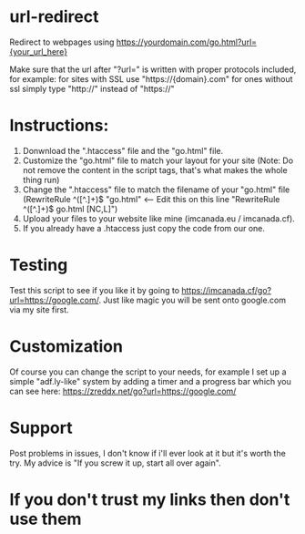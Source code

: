 # url-redirect
Redirect to webpages using https://yourdomain.com/go.html?url={your_url_here}

Make sure that the url after "?url=" is written with proper protocols included, for example: for sites with SSL use "https://{domain}.com" for ones without ssl simply type "http://" instead of "https://"

# Instructions:
1. Donwnload the ".htaccess" file and the "go.html" file.
2. Customize the "go.html" file to match your layout for your site (Note: Do not remove the content in the script tags, that's what makes the whole thing run)
3. Change the ".htaccess" file to match the filename of your "go.html" file (RewriteRule ^([^\.]+)$ "go.html" <-- Edit this on this line "RewriteRule ^([^\.]+)$ go.html [NC,L]")
4. Upload your files to your website like mine (imcanada.eu / imcanada.cf).
5. If you already have a .htaccess just copy the code from our one.

# Testing
Test this script to see if you like it by going to https://imcanada.cf/go?url=https://google.com/. Just like magic you will be sent onto google.com via my site first.

# Customization
Of course you can change the script to your needs, for example I set up a simple "adf.ly-like" system by adding a timer and a progress bar which you can see here: https://zreddx.net/go?url=https://google.com/

# Support
Post problems in issues, I don't know if i'll ever look at it but it's worth the try. My advice is "If you screw it up, start all over again".

# If you don't trust my links then don't use them

